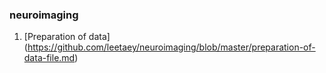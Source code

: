 ### neuroimaging


1. [Preparation of data] (https://github.com/leetaey/neuroimaging/blob/master/preparation-of-data-file.md)
